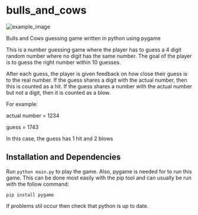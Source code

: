 # bulls_and_cows

![example_image](https://user-images.githubusercontent.com/43294211/45965246-e26b4480-c01f-11e8-9252-e4ff3cae5345.png)

Bulls and Cows guessing game written in python using pygame

This is a number guessing game where the player has to guess a 4 digit random number where no digit has the same number. The goal of the player is to guess the right number within 10 guesses.

After each guess, the player is given feedback on how close their guess is to the real number. If the guess shares a digit with the actual number, then this is counted as a hit. If the guess shares a number with the actual number but not a digit, then it is counted as a blow.

For example:

actual number = 1234

guess = 1743

In this case, the guess has 1 hit and 2 blows

## Installation and Dependencies
Run `python main.py` to play the game. Also, pygame is needed for to run this game. This can be done most easily with the pip tool and can usually be run with the follow command:

`pip install pygame` 

If problems stil occur then check that python is up to date.
